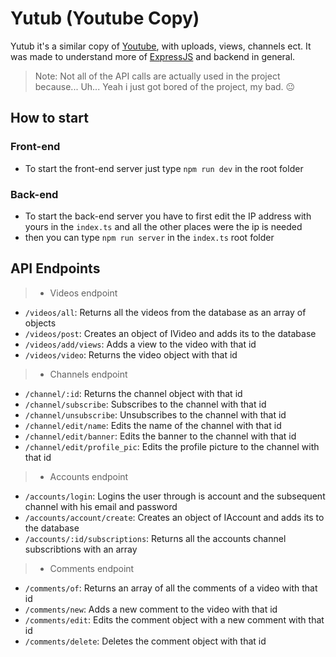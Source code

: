 # Yutub (Youtube Copy)
Yutub it's a similar copy of [Youtube](https://youtube.com), with uploads, views, channels ect. It was made to understand more of [ExpressJS](http://expressjs.com/) and backend in general.
> Note: Not all of the API calls are actually used in the project because... Uh... Yeah i just got bored of the project, my bad. 😐

## How to start
### Front-end
- To start the front-end server just type `npm run dev` in the root folder
### Back-end
- To start the back-end server you have to first edit the IP address with yours in the `index.ts` and all the other places were the ip is needed
- then you can type `npm run server` in the `index.ts` root folder

## API Endpoints

> - Videos endpoint
  - ```/videos/all```: Returns all the videos from the database as an array of objects
  - ```/videos/post```: Creates an object of IVideo and adds its to the database
  - ```/videos/add/views```: Adds a view to the video with that id
  - ```/videos/video```: Returns the video object with that id
> - Channels endpoint
  - ```/channel/:id```: Returns the channel object with that id
  - ```/channel/subscribe```: Subscribes to the channel with that id
  - ```/channel/unsubscribe```: Unsubscribes to the channel with that id
  - ```/channel/edit/name```: Edits the name of the channel with that id
  - ```/channel/edit/banner```: Edits the banner to the channel with that id
  - ```/channel/edit/profile_pic```: Edits the profile picture to the channel with that id
> - Accounts endpoint
  - ```/accounts/login```: Logins the user through is account and the subsequent channel with his email and password
  - ```/accounts/account/create```: Creates an object of IAccount and adds its to the database
  - ```/accounts/:id/subscriptions```: Returns all the accounts channel subscribtions with an array
> - Comments endpoint
  - ```/comments/of```: Returns an array of all the comments of a video with that id
  - ```/comments/new```: Adds a new comment to the video with that id
  - ```/comments/edit```: Edits the comment object with a new comment with that id
  - ```/comments/delete```: Deletes the comment object with that id
